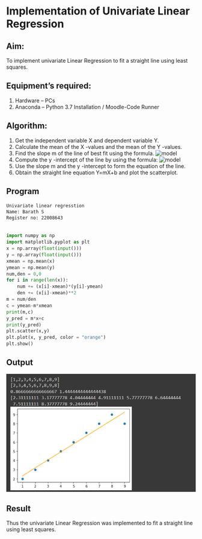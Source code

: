 # Implementation of Univariate Linear Regression
## Aim:
To implement univariate Linear Regression to fit a straight line using least squares.
## Equipment’s required:
1.	Hardware – PCs
2.	Anaconda – Python 3.7 Installation / Moodle-Code Runner
## Algorithm:
1.	Get the independent variable X and dependent variable Y.
2.	Calculate the mean of the X -values and the mean of the Y -values.
3.	Find the slope m of the line of best fit using the formula.
 ![model](eq1.jpg)
4.	Compute the y -intercept of the line by using the formula:
![model](eq2.jpg)  
5.	Use the slope m and the y -intercept to form the equation of the line.
6.	Obtain the straight line equation Y=mX+b and plot the scatterplot.
## Program
```
Univariate linear regresstion
Name: Barath S
Register no: 22008643
```
```python

import numpy as np
import matplotlib.pyplot as plt
x = np.array(float(input()))
y = np.array(float(input()))
xmean = np.mean(x)
ymean = np.mean(y)
num,den = 0,0
for i in range(len(x)):
    num += (x[i]-xmean)*(y[i]-ymean)
    den += (x[i]-xmean)**2
m = num/den
c = ymean-m*xmean
print(m,c)
y_pred = m*x+c
print(y_pred)
plt.scatter(x,y)
plt.plot(x, y_pred, color = "orange")
plt.show()
```







## Output
![model](out.png)

## Result
Thus the univariate Linear Regression was implemented to fit a straight line using least squares.
